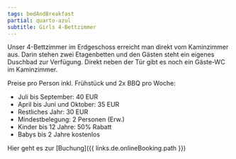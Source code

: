 ```yaml
---
tags: bedAndBreakfast
partial: quarto-azul
subtitle: Girls 4-Bettzimmer
---
```


Unser 4-Bettzimmer im Erdgeschoss erreicht man direkt vom Kaminzimmer aus. Darin stehen zwei Etagenbetten und den Gästen steht ein eigenes Duschbad zur Verfügung. Direkt neben der Tür gibt es noch ein Gäste-WC im Kaminzimmer.

Preise pro Person inkl. Frühstück und 2x BBQ pro Woche:

- Juli bis September: 40 EUR
- April bis Juni und Oktober: 35 EUR
- Restliches Jahr: 30 EUR
- Mindestbelegung: 2 Personen (Erw.)
- Kinder bis 12 Jahre: 50% Rabatt
- Babys bis 2 Jahre kostenlos

Hier geht es zur [Buchung]({{ links.de.onlineBooking.path }})
